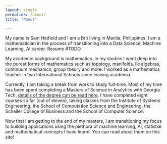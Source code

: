 ```yaml
---
layout: single
permalink: /about/
title: "About"

---
```



My name is Sam Hatfield and I am a Brit living in Manila, Philippines. I am a mathematician in the process of transitioning into a Data Science, Machine Learning, AI career. Resume #TODO.

My academic background is mathematics. In my studies I went deep into the purest forms of mathematics such as topology, manifolds, lie algebras, continuum mechanics, group theory and more. I worked as a mathematics teacher in two International Schools since leaving academia.

Currently, I am taking a break from work to study full-time. Most of my time has been spent completing a Masters of Science in Analytics with Georgia Tech, [details of the degree can be read here](https://pe.gatech.edu/degrees/analytics/curriculum). I have completed eight courses so far (out of eleven), taking classes from the Institute of Systems Engineering, the School of Computation Science and Engineering, the Scheller College of Business and the School of Computer Science.

Now that I am getting to the end of my masters, I am transitioning my focus to building applications using the plethora of machine learning, AI, statistial and mathematical concepts I have learnt. You can read about them on this site!